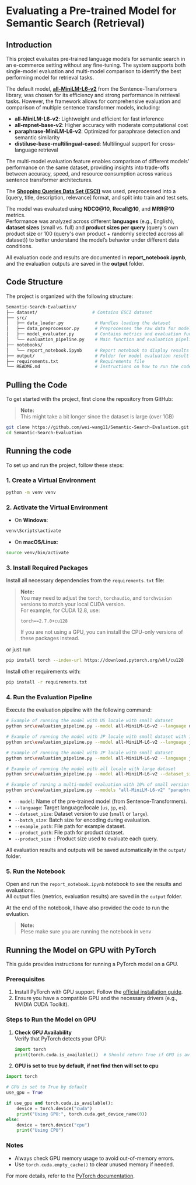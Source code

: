# Evaluating a Pre-trained Model for Semantic Search (Retrieval)

## Introduction

This project evaluates pre-trained language models for semantic search in an e-commerce setting without any fine-tuning. The system supports both single-model evaluation and multi-model comparison to identify the best performing model for retrieval tasks.

The default model, [**all-MiniLM-L6-v2**](https://huggingface.co/sentence-transformers/all-MiniLM-L6-v2) from the Sentence-Transformers library, was chosen for its efficiency and strong performance in retrieval tasks. However, the framework allows for comprehensive evaluation and comparison of multiple sentence transformer models, including:

- **all-MiniLM-L6-v2**: Lightweight and efficient for fast inference
- **all-mpnet-base-v2**: Higher accuracy with moderate computational cost
- **paraphrase-MiniLM-L6-v2**: Optimized for paraphrase detection and semantic similarity
- **distiluse-base-multilingual-cased**: Multilingual support for cross-language retrieval

The multi-model evaluation feature enables comparison of different models' performance on the same dataset, providing insights into trade-offs between accuracy, speed, and resource consumption across various sentence transformer architectures.

The [**Shopping Queries Data Set (ESCI)**](https://github.com/amazon-science/esci-data) was used, preprocessed into a [query, title, description, relevance] format, and split into train and test sets.

The model was evaluated using **NDCG@10**, **Recall@10**, and **MRR@10** metrics.  
Performance was analyzed across different **languages** (e.g., English), **dataset sizes** (small vs. full) and **product sizes per query** (query's own product size or 100 (query's own product + randomly selected accross all dataset)) to better understand the model’s behavior under different data conditions.

All evaluation code and results are documented in **report_notebook.ipynb**, and the evaluation outputs are saved in the **output** folder.

## Code Structure

The project is organized with the following structure:
```bash
Semantic-Search-Evaluation/
├── dataset/                     # Contains ESCI dataset
├── src/
│   ├── data_loader.py            # Handles loading the dataset
│   ├── data_preprocessor.py      # Preprocesses the raw data for model input
│   ├── model_evaluator.py        # Contains metrics and evaluation functions
│   └── evaluation_pipeline.py    # Main function and evaluation pipeline coordinating the evaluation process
├── notebooks/
│   └── report_notebook.ipynb     # Report notebook to display results
├── output/                       # Folder for model evaluation result storage
├── requirements.txt              # Requirements file
└── README.md                     # Instructions on how to run the code
```

## Pulling the Code
To get started with the project, first clone the repository from GitHub:
> **Note:**  
> This might take a bit longer since the dataset is large (over 1GB)

```bash
git clone https://github.com/wei-wang11/Semantic-Search-Evaluation.git
cd Semantic-Search-Evaluation
```

## Running the code
To set up and run the project, follow these steps:

### 1. Create a Virtual Environment

```bash
python -m venv venv
```

### 2. Activate the Virtual Environment

- On **Windows**:

```bash
venv\Scripts\activate
```

- On **macOS/Linux**:

```bash
source venv/bin/activate
```

### 3. Install Required Packages

Install all necessary dependencies from the `requirements.txt` file:

> **Note:**  
> You may need to adjust the `torch`, `torchaudio`, and `torchvision` versions to match your local CUDA version.  
> For example, for CUDA 12.8, use:
> ```
> torch==2.7.0+cu128
> ```
>  
> If you are not using a GPU, you can install the CPU-only versions of these packages instead.

or just run 
```bash
pip install torch --index-url https://download.pytorch.org/whl/cu128
```

Install other requirements with:

```bash
pip install -r requirements.txt
```
### 4. Run the Evaluation Pipeline

Execute the evaluation pipeline with the following command:

```bash
# Example of running the model with US locale with small dataset
python src\evaluation_pipeline.py --model all-MiniLM-L6-v2 --language us --dataset_size small --batch_size 128 --example_path dataset/shopping_queries_dataset_examples.parquet --product_path dataset/shopping_queries_dataset_products.parquet
```

```bash
# Example of running the model with JP locale with small dataset with 100 products per query
python src\evaluation_pipeline.py --model all-MiniLM-L6-v2 --language jp --dataset_size small --batch_size 2048 --example_path dataset/shopping_queries_dataset_examples.parquet --product_path dataset/shopping_queries_dataset_products.parquet --product_size 100
```

```bash
# Example of running the model with JP locale with small dataset
python src\evaluation_pipeline.py --model all-MiniLM-L6-v2 --language jp --dataset_size small --batch_size 128 --example_path dataset/shopping_queries_dataset_examples.parquet --product_path dataset/shopping_queries_dataset_products.parquet
```

```bash
# Example of running the model with all locale with large dataset
python src\evaluation_pipeline.py --model all-MiniLM-L6-v2 --dataset_size large --batch_size 128 --example_path dataset/shopping_queries_dataset_examples.parquet --product_path dataset/shopping_queries_dataset_products.parquet
```

```bash
# Example of runing a multi-model evaluation with 10% of small version dataset for all languages with 100 products per query
python src\evaluation_pipeline.py --models "all-MiniLM-L6-v2" "paraphrase-MiniLM-L6-v2" --dataset_size small --batch_size 1024 --dataset_size_ratio 0.1 --product_size 100 --example_path dataset/shopping_queries_dataset_examples.parquet --product_path dataset/shopping_queries_dataset_products.parquet
```

- `--model`: Name of the pre-trained model (from Sentence-Transformers).
- `--language`: Target language/locale (`us`, `jp`, `es`).
- `--dataset_size`: Dataset version to use (`small` or `large`).
- `--batch_size`: Batch size for encoding during evaluation.
- `--example_path`: File path for example dataset.
- `--product_path`: File path for product dataset.
- `--product_size `: Product size used to evaluate each query.

All evaluation results and outputs will be saved automatically in the `output/` folder.

### 5. Run the Notebook

Open and run the `report_notebook.ipynb` notebook to see the results and evaluations.  
All output files (metrics, evaluation results) are saved in the `output` folder.

At the end of the notebook, I have also provided the code to run the evluation. 
> **Note:**  
> Plese make sure you are running the notebook in venv

## Running the Model on GPU with PyTorch

This guide provides instructions for running a PyTorch model on a GPU.

### Prerequisites

1. Install PyTorch with GPU support. Follow the [official installation guide](https://pytorch.org/get-started/locally/).
2. Ensure you have a compatible GPU and the necessary drivers (e.g., NVIDIA CUDA Toolkit).

### Steps to Run the Model on GPU

1. **Check GPU Availability**  
    Verify that PyTorch detects your GPU:
    ```python
    import torch
    print(torch.cuda.is_available())  # Should return True if GPU is available
    ```
2. **GPU is set to true by default, if not find then will set to cpu**  
```python
import torch

# GPU is set to True by default
use_gpu = True

if use_gpu and torch.cuda.is_available():
    device = torch.device("cuda")
    print("Using GPU:", torch.cuda.get_device_name(0))
else:
    device = torch.device("cpu")
    print("Using CPU")
```

### Notes

- Always check GPU memory usage to avoid out-of-memory errors.
- Use `torch.cuda.empty_cache()` to clear unused memory if needed.

For more details, refer to the [PyTorch documentation](https://pytorch.org/docs/).  